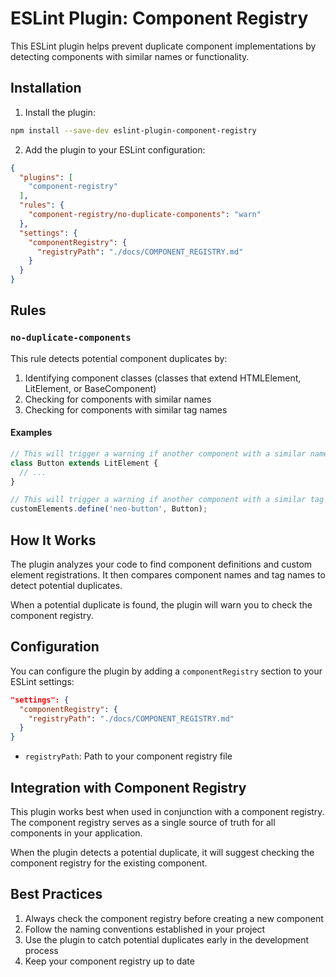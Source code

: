 # ESLint Plugin: Component Registry

This ESLint plugin helps prevent duplicate component implementations by detecting components with similar names or functionality.

## Installation

1. Install the plugin:

```bash
npm install --save-dev eslint-plugin-component-registry
```

2. Add the plugin to your ESLint configuration:

```json
{
  "plugins": [
    "component-registry"
  ],
  "rules": {
    "component-registry/no-duplicate-components": "warn"
  },
  "settings": {
    "componentRegistry": {
      "registryPath": "./docs/COMPONENT_REGISTRY.md"
    }
  }
}
```

## Rules

### `no-duplicate-components`

This rule detects potential component duplicates by:

1. Identifying component classes (classes that extend HTMLElement, LitElement, or BaseComponent)
2. Checking for components with similar names
3. Checking for components with similar tag names

#### Examples

```javascript
// This will trigger a warning if another component with a similar name exists
class Button extends LitElement {
  // ...
}

// This will trigger a warning if another component with a similar tag name exists
customElements.define('neo-button', Button);
```

## How It Works

The plugin analyzes your code to find component definitions and custom element registrations. It then compares component names and tag names to detect potential duplicates.

When a potential duplicate is found, the plugin will warn you to check the component registry.

## Configuration

You can configure the plugin by adding a `componentRegistry` section to your ESLint settings:

```json
"settings": {
  "componentRegistry": {
    "registryPath": "./docs/COMPONENT_REGISTRY.md"
  }
}
```

- `registryPath`: Path to your component registry file

## Integration with Component Registry

This plugin works best when used in conjunction with a component registry. The component registry serves as a single source of truth for all components in your application.

When the plugin detects a potential duplicate, it will suggest checking the component registry for the existing component.

## Best Practices

1. Always check the component registry before creating a new component
2. Follow the naming conventions established in your project
3. Use the plugin to catch potential duplicates early in the development process
4. Keep your component registry up to date 